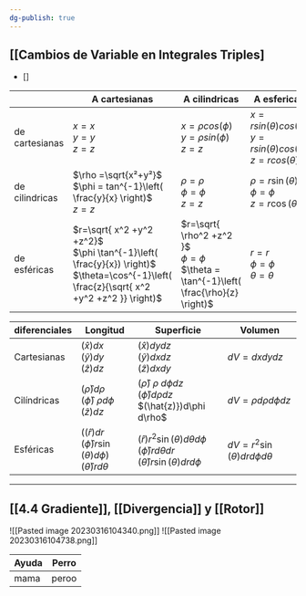 ```yaml
---
dg-publish: true
---
```

## [[Cambios de Variable en Integrales Triples]


- [] 



|                | A cartesianas                                                                         | A cilindricas                                                  | A esfericas                                                                         |
| -------------- | ------------------------------------------------------------------------------------- | -------------------------------------------------------------- | ----------------------------------------------------------------------------------- |
| de cartesianas | $x = x$ <br /> $y = y$ <br /> $z =z$                                                  | $x = \rho cos(\phi)$ <br /> $y = \rho sin(\phi)$ <br /> $z= z$ | $x= rsin(\theta)cos(\phi)$<br /> $y = rsin(\theta)cos(\phi)$<br /> $z=rcos(\theta)$ |
| de cilindricas | $\rho =\sqrt{x²+y²}$ <br /> $\phi = tan^{-1}\left( \frac{y}{x} \right)$  <br /> $z=z$ | $\rho = \rho$ <br /> $\phi = \phi$ <br /> $z=z$| $\rho = r\sin (\theta)$ <br /> $\phi = \phi$ <br /> $z=r\cos(\theta)$|
| de esféricas   | $r=\sqrt{ x^2 +y^2 +z^2}$ <br /> $\phi \tan^{-1}\left( \frac{y}{x}) \right)$  <br /> $\theta=\cos^{-1}\left( \frac{z}{\sqrt{ x^2 +y^2 +z^2 }} \right)$                                                      |  $r=\sqrt{ \rho^2 +z^2 }$<br />     $\phi = \phi$ <br /> $\theta = \tan^{-1}\left( \frac{\rho}{z} \right)$                                                         | $r=r$ <br />$\phi = \phi$ <br /> $\theta = \theta$                                                                                      |

|diferenciales| Longitud                                                                   | Superficie                                                                                                                 | Volumen                                  |
| ----------- | -------------------------------------------------------------------------- | -------------------------------------------------------------------------------------------------------------------------- | ---------------------------------------- |
| Cartesianas | $(\hat{x})dx$ <br /> $(\hat{y})dy$ <br /> $(\hat{z})dz$                                   | $(\hat{x})dy dz$ <br />$(\hat{y})dx dz$ <br /> $(\hat{z})dx dy$                                                                             | $dV = dx dy dz$                          |
| Cilíndricas | $(\hat{\rho})d\rho$<br /> $(\hat{\phi}) \ \rho  d\phi$ <br />$(\hat{z})dz$                | $(\hat{\rho}) \ \rho \ d\phi dz$ <br />$(\hat{\phi}) d\rho dz$ <br />$(\hat{z)})d\phi d\rho$                                           | $dV=\rho d\rho d\phi dz$                 |
| Esféricas   | $((\hat{r})dr$ <br /> $(\hat{\phi})r\sin(\theta) d\phi)$ <br /> $(\hat{\theta})r d\theta$ | $(\hat{r})r^{2}\sin(\theta)d\theta d\phi$ <br /> $(\hat{\phi})r d\theta dr$ <br />$(\hat{\theta}) r \sin(\theta) dr d\phi$ | $dV = r^{2}\sin(\theta)dr d\phi d\theta$ |

---
## [[4.4 Gradiente]], [[Divergencia]] y [[Rotor]]

![[Pasted image 20230316104340.png]]
![[Pasted image 20230316104738.png]]

| Ayuda | Perro |
| ----- | ----- |
| mama      |peroo       |
